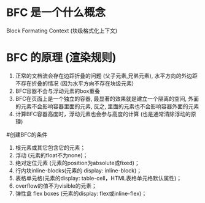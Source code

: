 # BFC 是一个什么概念
Block Formating Context  (块级格式化上下文)

# BFC 的原理 (渲染规则)
1. 正常的文档流会存在边距折叠的问题 (父子元素,兄弟元素), 水平方向的外边距不存在折叠的情况 (因为水平方向不存在块级元素) 
2. BFC容器不会与浮动元素的box重叠
3. BFC在页面上是一个独立的容器, 最显著的效果就是建立一个隔离的空间, 外面的元素不会影响容器里面的元素, 反之, 里面的元素也不会影响容器外面的元素
4. 计算BFC容器高度时，浮动元素也会参与高度的计算 (也是通常清除浮动的原理)



#创建BFC的条件

1. 根元素或其它包含它的元素；
2. 浮动 (元素的float不为none)；
3. 绝对定位元素 (元素的position为absolute或fixed)；
4. 行内块inline-blocks(元素的 display: inline-block)；
5. 表格单元格(元素的display: table-cell，HTML表格单元格默认属性)；
6. overflow的值不为visible的元素；
7. 弹性盒 flex boxes (元素的display: flex或inline-flex)；

